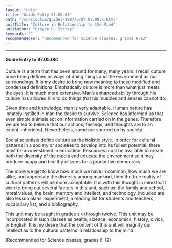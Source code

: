 ```yaml
---
layout: "unit"
title: "Guide Entry 87.05.08"
path: "/curriculum/guides/1987/5/87.05.08.x.html"
unitTitle: "Culture in Relationship to the Mind"
unitAuthor: "Grayce P. Storey"
keywords: ""
recommendedFor: "Recommended for Science classes, grades 6-12"
---
```

<body>
<hr/>
<h4>
Guide Entry to 87.05.08:
</h4>
Culture is a term that has been around for many, many years. I recall culture once being defined as ways of doing things and the environment as our surroundings. It is my desire to bring new meaning to these modified and condensed definitions. Emphatically culture is more than what just meets the eyes. It is much more extensive. Man’s enhanced ability through his culture has allowed him to do things that his muscles and senses cannot do.
<p>
Given time and knowledge, man is very adaptable. Human nature has innately instilled in man the desire to survive. Science has informed us that even simple animals act on information carried on in the genes.  Therefore we are led to believe that our actions, feelings, and thoughts are to an extent, inherieted. Nevertheless, some are spurred on by society.
</p>
<p>
Social scientists define culture as the holistic style. In order for cultural patterns in a society or societies to develop into its fullest potential, there must be an investment in education. Resources must be available to create both the diversity of the media and educate the environment so it may produce happy and healthy citizens for a productive democracy.
</p>
<p>
The more we get to know how much we have in common, how much we are alike, and appreciate the diversity among mankind, then the true reality of cultural patterns will be more acceptable. It is with this thought in mind that I wish to bring out several factors in this unit, such as: the family and school, moral values, the brain, memory and intellect, and technology. Included are also lesson plans, experiment, a reading list for students and teachers, vocabulary list, and a bibliography.
</p>
<p>
This unit may be taught in grades six through twelve. This unit may be incorporated in such classes as health, science, economics, history, civics, or English. It is my desire that the content of this unit will magnify our intellect as to the cultural patterns in relationship to the mind.
</p>
<p>
(Recommended for Science classes, grades 6-12)
</p>
</body>